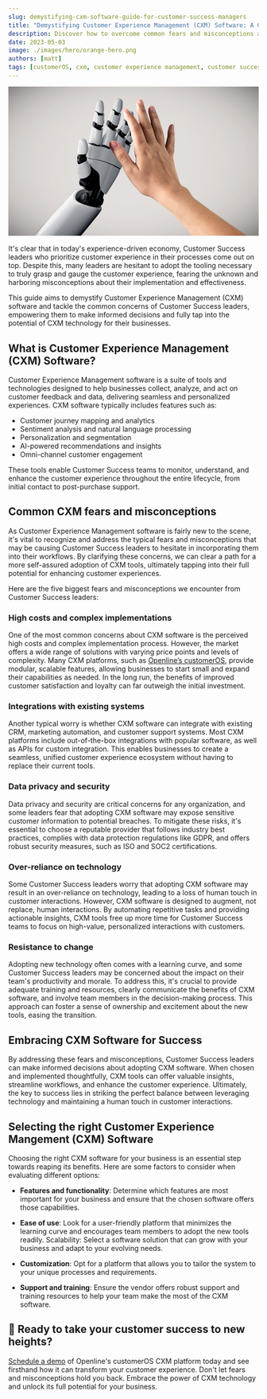 ```yaml
---
slug: demystifying-cxm-software-guide-for-customer-success-managers
title: "Demystifying Customer Experience Management (CXM) Software: A Guide for Customer Success Managers"
description: Discover how to overcome common fears and misconceptions about Customer Experience Management (CXM) software in our comprehensive guide. Empower your Customer Success team to make informed decisions and unlock the full potential of CXM technology for your business.
date: 2023-05-03
image: ./images/hero/orange-hero.png
authors: [matt]
tags: [customerOS, cxm, customer experience management, customer success, csm]
---
```


![Balance between technology and human touch](images/Robots.webp)

It's clear that in today's experience-driven economy, Customer Success leaders who prioritize customer experience in their processes come out on top. Despite this, many leaders are hesitant to adopt the tooling necessary to truly grasp and gauge the customer experience, fearing the unknown and harboring misconceptions about their implementation and effectiveness. 

This guide aims to demystify Customer Experience Management (CXM) software and tackle the common concerns of Customer Success leaders, empowering them to make informed decisions and fully tap into the potential of CXM technology for their businesses.

<!--truncate-->

## What is Customer Experience Management (CXM) Software?

Customer Experience Management software is a suite of tools and technologies designed to help businesses collect, analyze, and act on customer feedback and data, delivering seamless and personalized experiences. CXM software typically includes features such as:

- Customer journey mapping and analytics
- Sentiment analysis and natural language processing
- Personalization and segmentation
- AI-powered recommendations and insights
- Omni-channel customer engagement

These tools enable Customer Success teams to monitor, understand, and enhance the customer experience throughout the entire lifecycle, from initial contact to post-purchase support.

## Common CXM fears and misconceptions

As Customer Experience Management software is fairly new to the scene, it's vital to recognize and address the typical fears and misconceptions that may be causing Customer Success leaders to hesitate in incorporating them into their workflows. By clarifying these concerns, we can clear a path for a more self-assured adoption of CXM tools, ultimately tapping into their full potential for enhancing customer experiences.

Here are the five biggest fears and misconceptions we encounter from Customer Success leaders:

### High costs and complex implementations

One of the most common concerns about CXM software is the perceived high costs and complex implementation process. However, the market offers a wide range of solutions with varying price points and levels of complexity. Many CXM platforms, such as [Openline’s customerOS][demo], provide modular, scalable features, allowing businesses to start small and expand their capabilities as needed. In the long run, the benefits of improved customer satisfaction and loyalty can far outweigh the initial investment.

### Integrations with existing systems

Another typical worry is whether CXM software can integrate with existing CRM, marketing automation, and customer support systems. Most CXM platforms include out-of-the-box integrations with popular software, as well as APIs for custom integration. This enables businesses to create a seamless, unified customer experience ecosystem without having to replace their current tools.

### Data privacy and security

Data privacy and security are critical concerns for any organization, and some leaders fear that adopting CXM software may expose sensitive customer information to potential breaches. To mitigate these risks, it's essential to choose a reputable provider that follows industry best practices, complies with data protection regulations like GDPR, and offers robust security measures, such as ISO and SOC2 certifications.

### Over-reliance on technology

Some Customer Success leaders worry that adopting CXM software may result in an over-reliance on technology, leading to a loss of human touch in customer interactions. However, CXM software is designed to augment, not replace, human interactions. By automating repetitive tasks and providing actionable insights, CXM tools free up more time for Customer Success teams to focus on high-value, personalized interactions with customers.

### Resistance to change

Adopting new technology often comes with a learning curve, and some Customer Success leaders may be concerned about the impact on their team's productivity and morale. To address this, it's crucial to provide adequate training and resources, clearly communicate the benefits of CXM software, and involve team members in the decision-making process. This approach can foster a sense of ownership and excitement about the new tools, easing the transition.

## Embracing CXM Software for Success

By addressing these fears and misconceptions, Customer Success leaders can make informed decisions about adopting CXM software. When chosen and implemented thoughtfully, CXM tools can offer valuable insights, streamline workflows, and enhance the customer experience. Ultimately, the key to success lies in striking the perfect balance between leveraging technology and maintaining a human touch in customer interactions.

## Selecting the right Customer Experience Mangement (CXM) Software

Choosing the right CXM software for your business is an essential step towards reaping its benefits. Here are some factors to consider when evaluating different options:

- **Features and functionality**: Determine which features are most important for your business and ensure that the chosen software offers those capabilities.

- **Ease of use**: Look for a user-friendly platform that minimizes the learning curve and encourages team members to adopt the new tools readily.
Scalability: Select a software solution that can grow with your business and adapt to your evolving needs.

- **Customization**: Opt for a platform that allows you to tailor the system to your unique processes and requirements.

- **Support and training**: Ensure the vendor offers robust support and training resources to help your team make the most of the CXM software.

## 🚀 Ready to take your customer success to new heights?   

[Schedule a demo][demo] of Openline's customerOS CXM platform today and see firsthand how it can transform your customer experience. Don't let fears and misconceptions hold you back. Embrace the power of CXM technology and unlock its full potential for your business.

<!---References--->

[demo]: /
